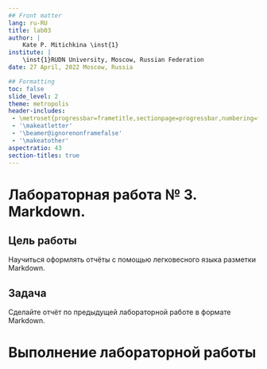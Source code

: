 ```yaml
---
## Front matter
lang: ru-RU
title: lab03
author: |
	Kate P. Mitichkina \inst{1}
institute: |
	\inst{1}RUDN University, Moscow, Russian Federation
date: 27 April, 2022 Moscow, Russia

## Formatting
toc: false
slide_level: 2
theme: metropolis
header-includes: 
 - \metroset{progressbar=frametitle,sectionpage=progressbar,numbering=fraction}
 - '\makeatletter'
 - '\beamer@ignorenonframefalse'
 - '\makeatother'
aspectratio: 43
section-titles: true
---
```

# Лабораторная работа № 3. Markdown.

## Цель работы

Научиться оформлять отчёты с помощью легковесного языка разметки Markdown.

## Задача

Сделайте отчёт по предыдущей лабораторной работе в формате Markdown.

# Выполнение лабораторной работы
